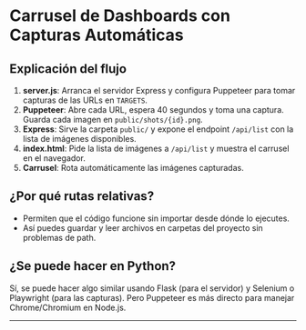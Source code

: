 # Carrusel de Dashboards con Capturas Automáticas

## Explicación del flujo

1. **server.js**: Arranca el servidor Express y configura Puppeteer para tomar capturas de las URLs en `TARGETS`.
2. **Puppeteer**: Abre cada URL, espera 40 segundos y toma una captura. Guarda cada imagen en `public/shots/{id}.png`.
3. **Express**: Sirve la carpeta `public/` y expone el endpoint `/api/list` con la lista de imágenes disponibles.
4. **index.html**: Pide la lista de imágenes a `/api/list` y muestra el carrusel en el navegador.
5. **Carrusel**: Rota automáticamente las imágenes capturadas.

## ¿Por qué rutas relativas?
- Permiten que el código funcione sin importar desde dónde lo ejecutes.
- Así puedes guardar y leer archivos en carpetas del proyecto sin problemas de path.

## ¿Se puede hacer en Python?
Sí, se puede hacer algo similar usando Flask (para el servidor) y Selenium o Playwright (para las capturas). Pero Puppeteer es más directo para manejar Chrome/Chromium en Node.js.

---
